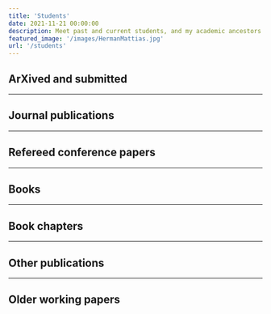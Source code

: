 ```yaml
---
title: 'Students'
date: 2021-11-21 00:00:00
description: Meet past and current students, and my academic ancestors in the [Mathematics Genealogy project](https://www.genealogy.math.ndsu.nodak.edu/id.php?id=104187).
featured_image: '/images/HermanMattias.jpg'
url: '/students'
---
```


## ArXived and submitted 



---

## Journal publications


---

## Refereed conference papers

---

## Books

---

## Book chapters

---

## Other publications

---

## Older working papers

